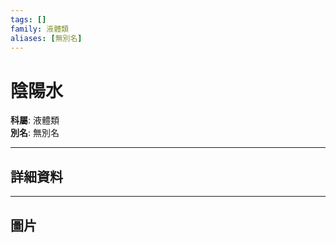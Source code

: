 ```yaml
---
tags: []
family: 液體類
aliases: [無別名]
---
```


# 陰陽水

**科屬**: 液體類  
**別名**: 無別名  

---

## 詳細資料


---

## 圖片

